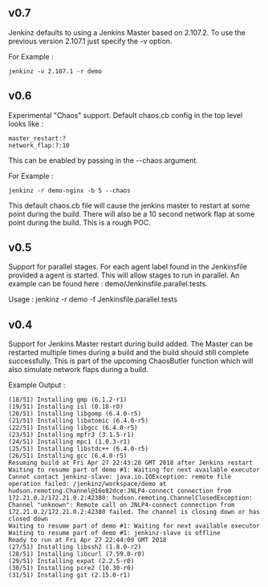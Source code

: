 ## v0.7

Jenkinz defaults to using a Jenkins Master based on 2.107.2. To use the previous version 2.107.1 just specify the -v option.

For Example :
```
jenkinz -v 2.107.1 -r demo 
```

## v0.6

Experimental "Chaos" support.  Default chaos.cb config in the top level looks like : 
```
master_restart:?
network_flap:?:10
```

This can be enabled by passing in the --chaos argument. 

For Example :
```
jenkinz -r demo-nginx -b 5 --chaos
```

This default chaos.cb file will cause the jenkins master to restart at some point during the build. There will also be a 10 second network flap at some point during the build. This is a rough POC.

## v0.5

Support for parallel stages. For each agent label found in the Jenkinsfile provided a agent is started. This will allow stages to run in parallel.  An example can be found here : demo/Jenkinsfile.parallel.tests.

Usage : jenkinz -r demo -f Jenkinsfile.parallel.tests

## v0.4

Support for Jenkins Master restart during build added. The Master can be restarted multiple times during a build and the build should still complete successfully. This is part of the upcoming ChaosButler function which will also simulate network flaps during a build.

Example Output :
```
(18/51) Installing gmp (6.1.2-r1)
(19/51) Installing isl (0.18-r0)
(20/51) Installing libgomp (6.4.0-r5)
(21/51) Installing libatomic (6.4.0-r5)
(22/51) Installing libgcc (6.4.0-r5)
(23/51) Installing mpfr3 (3.1.5-r1)
(24/51) Installing mpc1 (1.0.3-r1)
(25/51) Installing libstdc++ (6.4.0-r5)
(26/51) Installing gcc (6.4.0-r5)
Resuming build at Fri Apr 27 22:43:28 GMT 2018 after Jenkins restart
Waiting to resume part of demo #1: Waiting for next available executor
Cannot contact jenkinz-slave: java.io.IOException: remote file operation failed: /jenkinz/workspace/demo at hudson.remoting.Channel@16e82dce:JNLP4-connect connection from 172.21.0.2/172.21.0.2:42380: hudson.remoting.ChannelClosedException: Channel "unknown": Remote call on JNLP4-connect connection from 172.21.0.2/172.21.0.2:42380 failed. The channel is closing down or has closed down
Waiting to resume part of demo #1: Waiting for next available executor
Waiting to resume part of demo #1: jenkinz-slave is offline
Ready to run at Fri Apr 27 22:44:09 GMT 2018
(27/51) Installing libssh2 (1.8.0-r2)
(28/51) Installing libcurl (7.59.0-r0)
(29/51) Installing expat (2.2.5-r0)
(30/51) Installing pcre2 (10.30-r0)
(31/51) Installing git (2.15.0-r1)
```
